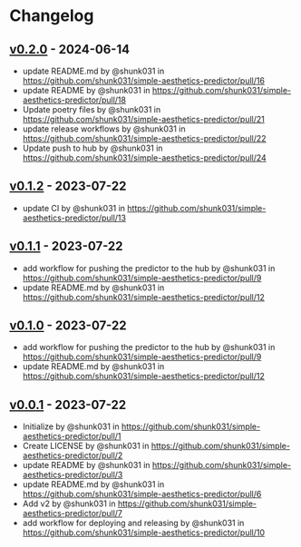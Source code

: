 # Changelog

## [v0.2.0](https://github.com/shunk031/simple-aesthetics-predictor/compare/v0.1.2...v0.2.0) - 2024-06-14
- update README.md by @shunk031 in https://github.com/shunk031/simple-aesthetics-predictor/pull/16
- update README by @shunk031 in https://github.com/shunk031/simple-aesthetics-predictor/pull/18
- Update poetry files by @shunk031 in https://github.com/shunk031/simple-aesthetics-predictor/pull/21
- update release workflows by @shunk031 in https://github.com/shunk031/simple-aesthetics-predictor/pull/22
- Update push to hub by @shunk031 in https://github.com/shunk031/simple-aesthetics-predictor/pull/24

## [v0.1.2](https://github.com/shunk031/simple-aesthetics-predictor/compare/v0.1.0...v0.1.2) - 2023-07-22
- update CI by @shunk031 in https://github.com/shunk031/simple-aesthetics-predictor/pull/13

## [v0.1.1](https://github.com/shunk031/simple-aesthetics-predictor/compare/v0.0.1...v0.1.1) - 2023-07-22
- add workflow for pushing the predictor to the hub by @shunk031 in https://github.com/shunk031/simple-aesthetics-predictor/pull/9
- update README.md by @shunk031 in https://github.com/shunk031/simple-aesthetics-predictor/pull/12

## [v0.1.0](https://github.com/shunk031/simple-aesthetics-predictor/compare/v0.0.1...v0.1.0) - 2023-07-22
- add workflow for pushing the predictor to the hub by @shunk031 in https://github.com/shunk031/simple-aesthetics-predictor/pull/9
- update README.md by @shunk031 in https://github.com/shunk031/simple-aesthetics-predictor/pull/12

## [v0.0.1](https://github.com/shunk031/simple-aesthetics-predictor/commits/v0.0.1) - 2023-07-22
- Initialize by @shunk031 in https://github.com/shunk031/simple-aesthetics-predictor/pull/1
- Create LICENSE by @shunk031 in https://github.com/shunk031/simple-aesthetics-predictor/pull/2
- update README by @shunk031 in https://github.com/shunk031/simple-aesthetics-predictor/pull/3
- update README.md by @shunk031 in https://github.com/shunk031/simple-aesthetics-predictor/pull/6
- Add v2 by @shunk031 in https://github.com/shunk031/simple-aesthetics-predictor/pull/7
- add workflow for deploying and releasing by @shunk031 in https://github.com/shunk031/simple-aesthetics-predictor/pull/10
